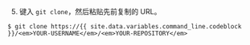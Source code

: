 5. 键入 `git clone`，然后粘贴先前复制的 URL。
  ```shell
  $ git clone https://{{ site.data.variables.command_line.codeblock }}/<em>YOUR-USERNAME</em>/<em>YOUR-REPOSITORY</em>
  ```